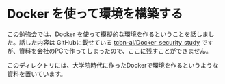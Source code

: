 # Docker を使って環境を構築する

この勉強会では、Docker を使って模擬的な環境を作るということを話しました。話した内容は GitHubに載せている [tcbn-ai/Docker_security_study](https://github.com/tcbn-ai/Docker_security_study) ですが、資料を会社のPCで作ってしまったので、ここに残すことができません。

このディレクトリには、大学院時代に作ったDockerで環境を作るというような資料を置いています。